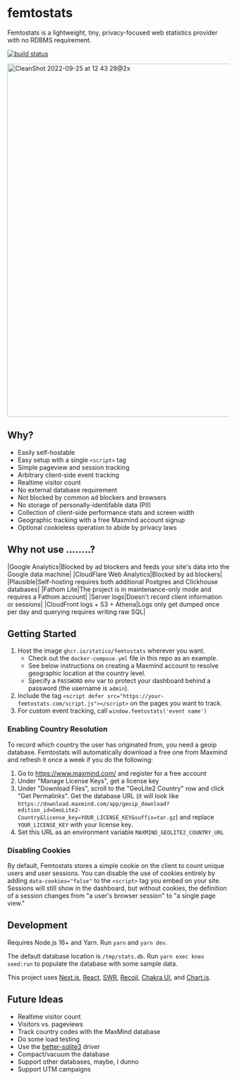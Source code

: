 # femtostats

Femtostats is a lightweight, tiny, privacy-focused web statistics provider with no RDBMS requirement.

[![build status](https://img.shields.io/github/workflow/status/statico/femtostats/Create%20and%20publish%20a%20Docker%20image.svg?style=flat-square)](https://ghcr.io/statico/femtostats)

<img height="800" alt="CleanShot 2022-09-25 at 12 43 28@2x" src="https://user-images.githubusercontent.com/137158/192162253-11532bc6-9c5b-474b-95d3-f286e7aaa19b.png">

## Why?

- Easily self-hostable
- Easy setup with a single `<script>` tag
- Simple pageview and session tracking
- Arbitrary client-side event tracking
- Realtime visitor count
- No external database requirement
- Not blocked by common ad blockers and browsers
- No storage of personally-identifable data (PII)
- Collection of client-side performance stats and screen width
- Geographic tracking with a free Maxmind account signup
- Optional cookieless operation to abide by privacy laws

## Why not use ........?

|Google Analytics|Blocked by ad blockers and feeds your site's data into the Google data machine|
|CloudFlare Web Analytics|Blocked by ad blockers|
|Plausible|Self-hosting requires both additional Postgres and Clickhouse databases|
|Fathom Lite|The project is in maintenance-only mode and requires a Fathom account|
|Server logs|Doesn't record client information or sessions|
|CloudFront logs + S3 + Athena|Logs only get dumped once per day and querying requires writing raw SQL|

## Getting Started

1. Host the image `ghcr.io/statico/femtostats` wherever you want.
   - Check out the `docker-compose.yml` file in this repo as an example.
   - See below instructions on creating a Maxmind account to resolve geographic location at the country level.
   - Specify a `PASSWORD` env var to protect your dashboard behind a password (the username is `admin`).
1. Include the tag `<script defer src="https://your-femtostats.com/script.js"></script>` on the pages you want to track.
1. For custom event tracking, call `window.femtostats('event name')`

### Enabling Country Resolution

To record which country the user has originated from, you need a geoip database. Femtostats will automatically download a free one from Maxmind and refresh it once a week if you do the following:

1. Go to https://www.maxmind.com/ and register for a free account
1. Under "Manage License Keys", get a license key
1. Under "Download Files", scroll to the "GeoLite2 Country" row and click "Get Permalinks". Get the database URL (it will look like `https://download.maxmind.com/app/geoip_download?edition_id=GeoLite2-Country&license_key=YOUR_LICENSE_KEY&suffix=tar.gz`) and replace `YOUR_LICENSE_KEY` with your license key.
1. Set this URL as an environment variable `MAXMIND_GEOLITE2_COUNTRY_URL`

### Disabling Cookies

By default, Femtostats stores a simple cookie on the client to count unique users and user sessions. You can disable the use of cookies entirely by adding `data-cookies="false"` to the `<script>` tag you embed on your site. Sessions will still show in the dashboard, but without cookies, the definition of a session changes from "a user's browser session" to "a single page view."

## Development

Requires Node.js 16+ and Yarn. Run `yarn` and `yarn dev`.

The default database location is `/tmp/stats.db`. Run `yarn exec knex seed:run` to populate the database with some sample data.

This project uses [Next.js](https://nextjs.org/), [React](https://reactjs.org/), [SWR](https://swr.vercel.app/), [Recoil](https://recoiljs.org/), [Chakra UI](https://chakra-ui.com/), and [Chart.js](https://www.chartjs.org/).

## Future Ideas

- Realtime visitor count
- Visitors vs. pageviews
- Track country codes with the MaxMind database
- Do some load testing
- Use the [better-sqlite3](https://www.npmjs.com/package/better-sqlite3) driver
- Compact/vacuum the database
- Support other databases, maybe, I dunno
- Support UTM campaigns
